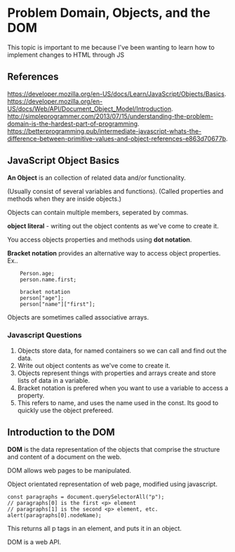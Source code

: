 # Problem Domain, Objects, and the DOM

This topic is important to me because I've been wanting to learn how to implement changes to HTML through JS

## References

<https://developer.mozilla.org/en-US/docs/Learn/JavaScript/Objects/Basics>.
<https://developer.mozilla.org/en-US/docs/Web/API/Document_Object_Model/Introduction>.
<http://simpleprogrammer.com/2013/07/15/understanding-the-problem-domain-is-the-hardest-part-of-programming>.
<https://betterprogramming.pub/intermediate-javascript-whats-the-difference-between-primitive-values-and-object-references-e863d70677b>.

## JavaScript Object Basics

**An Object** is an collection of related data and/or functionality.

(Usually consist of several variables and functions).
(Called properties and methods when they are inside objects.)

Objects can contain multiple members, seperated by commas.

**object literal** - writing out the object contents as we've come to create it.

You access objects properties and methods using **dot notation**.

**Bracket notation** provides an alternative way to access object properties.
Ex..   

        Person.age;
        person.name.first;

        bracket notation
        person["age"];
        person["name"]["first"];

Objects are sometimes called associative arrays.

### Javascript Questions

1. Objects store data, for named containers so we can call and find out the data.
2. Write out object contents as we've come to create it.
3. Objects represent things with properties and arrays create and store lists of data in a variable.
4. Bracket notation is prefered when you want to use a variable to access a property.
5. This refers to name, and uses the name used in the const. Its good to quickly use the object prefereed.

## Introduction to the DOM

**DOM** is the data representation of the objects that comprise the structure and content of a document on the web.

DOM allows web pages to be manipulated.

Object orientated representation of web page, modified using javascript.

    const paragraphs = document.querySelectorAll("p");
    // paragraphs[0] is the first <p> element
    // paragraphs[1] is the second <p> element, etc.
    alert(paragraphs[0].nodeName);

This returns all p tags in an element, and puts it in an object.

DOM is a web API.



